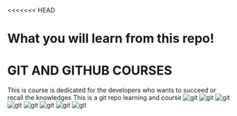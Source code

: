<<<<<<< HEAD
# What you will learn from this repo!
# GIT AND GITHUB COURSES
This is course is dedicated for the developers who wants to succeed or recall the knowledges
This is a git repo learning and course
![git](./images/git1.png)
![git](./images/git2.png)
![git](./images/git3.png)
![git](./images/git4.png)
![git](./images/git5.png)
![git](./images/git6.png)
![git](./images/git7.png)
![git](./images/git9.png)